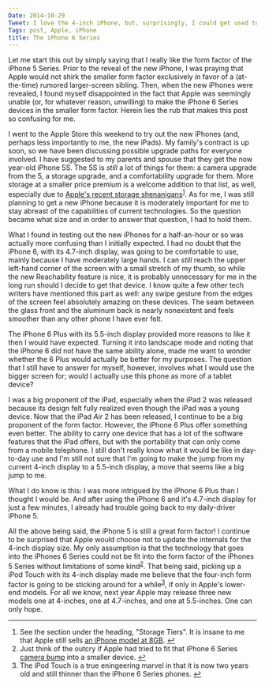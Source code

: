 ```yaml
---
Date: 2014-10-29
Tweet: I love the 4-inch iPhone, but, surprisingly, I could get used to the iPhones 6.
Tags: post, Apple, iPhone
title: The iPhone 6 Series
---
```


Let me start this out by simply saying that I really like the form factor of the iPhone 5 Series. Prior to the reveal of the new iPhone, I was praying that Apple would not shirk the smaller form factor exclusively in favor of a (at-the-time) rumored larger-screen sibling. Then, when the new iPhones were revealed, I found myself disappointed in the fact that Apple was seemingly unable (or, for whatever reason, unwilling) to make the iPhone 6 Series devices in the smaller form factor. Herein lies the rub that makes this post so confusing for me.

I went to the Apple Store this weekend to try out the new iPhones (and, perhaps less importantly to me, the new iPads). My family's contract is up soon, so we have been discussing possible upgrade paths for everyone involved. I have suggested to my parents and spouse that they get the now year-old iPhone 5S. The 5S is <em>still</em> a lot of things for them: a camera upgrade from the 5, a storage upgrade, and a comfortability upgrade for them. More storage at a smaller price premium is a welcome addition to that list, as well, especially due to <a href="http://daringfireball.net/2014/10/ipad_air_2" title="The iPad Air 2 - Daring Fireball">Apple's recent storage shenanigans</a><sup id="fnref:p101283434798-1"><a href="#fn:p101283434798-1" rel="footnote">1</a></sup>. As for me, I was still planning to get a new iPhone because it is moderately important for me to stay abreast of the capabilities of current technologies. So the question became what size and in order to answer that question, I had to hold them.

What I found in testing out the new iPhones for a half-an-hour or so was actually more confusing than I initially expected. I had no doubt that the iPhone 6, with its 4.7-inch display, was going to be comfortable to use, mainly because I have moderately large hands. I can <em>still</em> reach the upper left-hand corner of the screen with a small stretch of my thumb, so while the new Reachability feature is nice, it is probably unnecessary for me in the long run should I decide to get that device. I know quite a few other tech writers have mentioned this part as well: any swipe gesture from the edges of the screen feel absolutely amazing on these devices. The seam between the glass front and the aluminum back is nearly nonexistent and feels smoother than any other phone I have ever felt.

The iPhone 6 Plus with its 5.5-inch display provided more reasons to like it then I would have expected. Turning it into landscape mode and noting that the iPhone 6 did not have the same ability alone, made me want to wonder whether the 6 Plus would actually be better for my purposes. The question that I still have to answer for myself, however, involves what I would use the bigger screen for; would I actually use this phone as more of a tablet device?

I was a big proponent of the iPad, especially when the iPad 2 was released because its design felt fully realized even though the iPad was a young device. Now that the iPad <em>Air</em> 2 has been released, I continue to be a big proponent of the form factor. However, the iPhone 6 Plus offer something even better. The ability to carry one device that has a lot of the software features that the iPad offers, but with the portability that can only come from a mobile telephone. I still don't really know what it would be like in day-to-day use and I'm still not sure that I'm going to make the jump from my current 4-inch display to a 5.5-inch display, a move that seems like a big jump to me.

What I do know is this: I was more intrigued by the iPhone 6 Plus than I thought I would be. And after using the iPhone 6 and it's 4.7-inch display for just a few minutes, I already had trouble going back to my daily-driver iPhone 5.

All the above being said, the iPhone 5 is still a great form factor! I continue to be surprised that Apple would choose not to update the internals for the 4-inch display size. My only assumption is that the technology that goes into the iPhones 6 Series could not be fit into the form factor of the iPhones 5 Series without limitations of some kind<sup id="fnref:p101283434798-2"><a href="#fn:p101283434798-2" rel="footnote">2</a></sup>. That being said, picking up a iPod Touch with its 4-inch display made me believe that the four-inch form factor is going to be sticking around for a while<sup id="fnref:p101283434798-3"><a href="#fn:p101283434798-3" rel="footnote">3</a></sup>, if only in Apple's lower-end models. For all we know, next year Apple may release three new models one at 4-inches, one at 4.7-inches, and one at 5.5-inches. One can only hope.

<div class="footnotes">
<hr>
<ol><li id="fn:p101283434798-1">
See the section under the heading, "Storage Tiers". It is insane to me that Apple still sells <a href="http://www.apple.com/iphone-5c/specs/" title="iPhone 5C - Apple">an iPhone model at 8GB</a>. <a href="#fnref:p101283434798-1" rev="footnote">↩</a>
</li>

<li id="fn:p101283434798-2">
Just think of the outcry if Apple had tried to fit that iPhone 6 Series <a href="https://brooksreview.net/2014/09/the-bump/" title="The Bump - The Brooks Review">camera bump</a> into a smaller device. <a href="#fnref:p101283434798-2" rev="footnote">↩</a>
</li>

<li id="fn:p101283434798-3">
The iPod Touch is a true eningeering marvel in that it is now two years old and still thinner than the iPhone 6 Series phones. <a href="#fnref:p101283434798-3" rev="footnote">↩</a>
</li>

</ol></div>